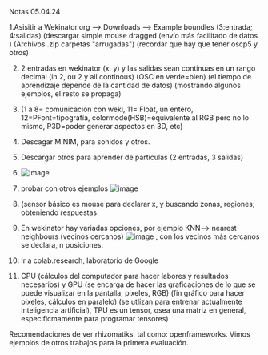 Notas 05.04.24


1.Asisitir a Wekinator.org --> Downloads --> Example boundles (3:entrada; 4:salidas) (descargar simple mouse dragged (envío más facilitado de datos ) 
(Archivos .zip carpetas "arrugadas") (recordar que hay que tener oscp5 y otros)

2. 2 entradas en wekinator (x, y) y las salidas sean continuas en un rango decimal (in 2, ou 2 y all continous) (OSC en verde=bien) (el tiempo de aprendizaje depende
de la cantidad de datos) (mostrando algunos ejemplos, el resto se propaga)

3. (1 a 8= comunicación con weki, 11= Float, un entero, 12=PFont=tipografía, colormode(HSB)=equivalente al RGB pero no lo mismo, P3D=poder generar aspectos en 3D, etc)

4. Descagar MINIM, para sonidos y otros.
5. Descargar otros para aprender de partículas (2 entradas, 3 salidas)
6. ![image](https://github.com/NAF02/audiv027-2024-1/assets/126721546/2f73eb6f-f866-47d7-89bf-9929e452ada2)
7. probar con otros ejemplos ![image](https://github.com/NAF02/audiv027-2024-1/assets/126721546/519661d8-b47e-4e20-8c3f-b890fb0a1d4b)
8. (sensor básico es mouse para declarar x, y buscando zonas, regiones; obteniendo respuestas
9. En wekinator hay variadas opciones, por ejemplo KNN--> nearest neighbours (vecinos cercanos) ![image](https://github.com/NAF02/audiv027-2024-1/assets/126721546/5a919a4c-de93-416b-9ae1-34cfc14d10aa) , con los vecinos más cercanos se declara, n posiciones.
10. Ir a colab.research, laboratorio de Google
11. CPU (cálculos del computador para hacer labores y resultados necesarios) y GPU (se encarga de hacer las graficaciones de lo que se puede visualizar en la pantalla, pixeles, RGB) (fin gráfico para hacer pixeles, cálculos en paralelo) (se utlizan para entrenar actualmente inteligencia artificial), TPU es un tensor, osea una matriz en general, especificmamente para programar tensores)

Recomendaciones de ver rhizomatiks, tal como: openframeworks. 
Vimos ejemplos de otros trabajos para la primera evaluación.

